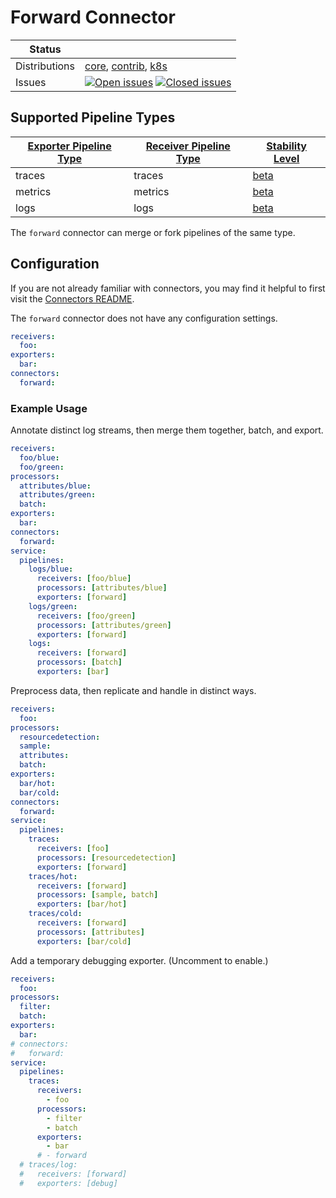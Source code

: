 # Forward Connector

<!-- status autogenerated section -->
| Status        |           |
| ------------- |-----------|
| Distributions | [core], [contrib], [k8s] |
| Issues        | [![Open issues](https://img.shields.io/github/issues-search/open-telemetry/opentelemetry-collector?query=is%3Aissue%20is%3Aopen%20label%3Aconnector%2Fforward%20&label=open&color=orange&logo=opentelemetry)](https://github.com/open-telemetry/opentelemetry-collector/issues?q=is%3Aopen+is%3Aissue+label%3Aconnector%2Fforward) [![Closed issues](https://img.shields.io/github/issues-search/open-telemetry/opentelemetry-collector?query=is%3Aissue%20is%3Aclosed%20label%3Aconnector%2Fforward%20&label=closed&color=blue&logo=opentelemetry)](https://github.com/open-telemetry/opentelemetry-collector/issues?q=is%3Aclosed+is%3Aissue+label%3Aconnector%2Fforward) |

[beta]: https://github.com/open-telemetry/opentelemetry-collector/blob/main/docs/component-stability.md#beta
[core]: https://github.com/open-telemetry/opentelemetry-collector-releases/tree/main/distributions/otelcol
[contrib]: https://github.com/open-telemetry/opentelemetry-collector-releases/tree/main/distributions/otelcol-contrib
[k8s]: https://github.com/open-telemetry/opentelemetry-collector-releases/tree/main/distributions/otelcol-k8s

## Supported Pipeline Types

| [Exporter Pipeline Type] | [Receiver Pipeline Type] | [Stability Level] |
| ------------------------ | ------------------------ | ----------------- |
| traces | traces | [beta] |
| metrics | metrics | [beta] |
| logs | logs | [beta] |

[Exporter Pipeline Type]: https://github.com/open-telemetry/opentelemetry-collector/blob/main/connector/README.md#exporter-pipeline-type
[Receiver Pipeline Type]: https://github.com/open-telemetry/opentelemetry-collector/blob/main/connector/README.md#receiver-pipeline-type
[Stability Level]: https://github.com/open-telemetry/opentelemetry-collector/blob/main/docs/component-stability.md#stability-levels
<!-- end autogenerated section -->

The `forward` connector can merge or fork pipelines of the same type.

## Configuration

If you are not already familiar with connectors, you may find it helpful to first visit the [Connectors README].

The `forward` connector does not have any configuration settings.

```yaml
receivers:
  foo:
exporters:
  bar:
connectors:
  forward:
```

### Example Usage

Annotate distinct log streams, then merge them together, batch, and export.

```yaml
receivers:
  foo/blue:
  foo/green:
processors:
  attributes/blue:
  attributes/green:
  batch:
exporters:
  bar:
connectors:
  forward:
service:
  pipelines:
    logs/blue:
      receivers: [foo/blue]
      processors: [attributes/blue]
      exporters: [forward]
    logs/green:
      receivers: [foo/green]
      processors: [attributes/green]
      exporters: [forward]
    logs:
      receivers: [forward]
      processors: [batch]
      exporters: [bar]
```

Preprocess data, then replicate and handle in distinct ways.

```yaml
receivers:
  foo:
processors:
  resourcedetection:
  sample:
  attributes:
  batch:
exporters:
  bar/hot:
  bar/cold:
connectors:
  forward:
service:
  pipelines:
    traces:
      receivers: [foo]
      processors: [resourcedetection]
      exporters: [forward]
    traces/hot:
      receivers: [forward]
      processors: [sample, batch]
      exporters: [bar/hot]
    traces/cold:
      receivers: [forward]
      processors: [attributes]
      exporters: [bar/cold]
```

Add a temporary debugging exporter. (Uncomment to enable.)

```yaml
receivers:
  foo:
processors:
  filter:
  batch:
exporters:
  bar:
# connectors:
#   forward:
service:
  pipelines:
    traces:
      receivers:
        - foo
      processors:
        - filter
        - batch
      exporters:
        - bar
      # - forward
  # traces/log:
  #   receivers: [forward]
  #   exporters: [debug]
```

[Connectors README]:../README.md
